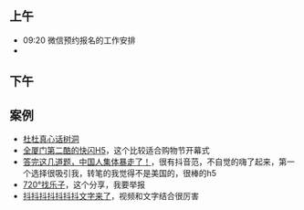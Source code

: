 ## 上午
* 09:20 微信预约报名的工作安排
* 
## 下午

## 案例
* [杜杜真心话树洞](http://m.durex.com.cn/qr/2017valentinesday/)
* [全厦门第二酷的快闪H5](http://www.bbbaaayyy.com/baydesign/i/index.html)，这个比较适合购物节开幕式
* [答完这几道题，中国人集体暴走了！](http://hlmj.treedom.cn/)，很有抖音范，不自觉的嗨了起来，第一个选择很吸引我，转笔的我觉得不是美国的，很棒的h5
* [720°找乐子](https://vr.baidu.com/h5/le/index.html)，这个分享，我要举报
* [抖抖抖抖抖抖抖文字来了](https://www.amemv.com/aweme/in_app/activity/awemewords/?wxshare_count=3)，视频和文字结合很厉害
